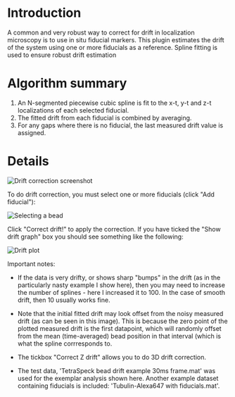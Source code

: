 # Introduction #

A common and very robust way to correct for drift in localization microscopy is to use in situ fiducial markers. This plugin estimates the drift of the system using one or more fiducials as a reference. Spline fitting is used to ensure robust drift estimation

# Algorithm summary #

  1. An N-segmented piecewise cubic spline is fit to the x-t, y-t and z-t localizations of each selected fiducial.
  1. The fitted drift from each fiducial is combined by averaging.
  1. For any gaps where there is no fiducial, the last measured drift value is assigned.

# Details #

<img src='https://palm-siever.googlecode.com/svn/wiki/images/DriftCorrectionFiducial_screenshot.png' alt='Drift correction screenshot' />

To do drift correction, you must select one or more fiducials (click "Add fiducial"):

<img src='https://palm-siever.googlecode.com/svn/wiki/images/DriftCorrectionFiducial_selectedBead.png' alt='Selecting a bead' />

Click "Correct drift!" to apply the correction. If you have ticked the "Show drift graph" box you should see something like the following:

<img src='https://palm-siever.googlecode.com/svn/wiki/images/DriftCorrectionFiducial_DriftPlot.png' alt='Drift plot' />

Important notes:

- If the data is very drifty, or shows sharp "bumps" in the drift (as in the particularly nasty example I show here), then you may need to increase the number of splines - here I increased it to 100. In the case of smooth drift, then 10 usually  works fine.

- Note that the initial fitted drift may look offset from the noisy measured drift (as can be seen in this image). This is because the zero point of the plotted measured drift is the first datapoint, which will randomly offset from the mean (time-averaged) bead position in that interval (which is what the spline corrresponds to.

- The tickbox "Correct Z drift" allows you to do 3D drift correction.

- The test data, 'TetraSpeck bead drift example 30ms frame.mat' was used for the exemplar analysis shown here. Another example dataset containing fiducials is included: 'Tubulin-Alexa647 with fiducials.mat'.